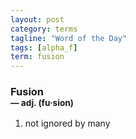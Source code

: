 ```yaml
---
layout: post
category: terms
tagline: "Word of the Day"
tags: [alpha_f]
term: fusion
---
```


<h3>Fusion<br/> <small>&mdash; adj. (fu<span>&middot;</span>sion)</small></h3>
<p><ol>
<li>not ignored by many</li>
</ol></p>
